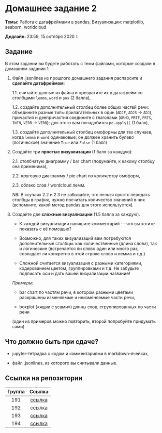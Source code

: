 #  Домашнее задание 2

**Темы:** Работа с датафреймами в pandas, Визуализации: matplotlib, seaborn, worldcloud

**Дедлайн:** 23:59, 15 октября 2020 г.

## Задание

В этом задании вы будете работать с теми файлами, которые создали в домашнем задании 1.

1. Файл .jsonlines из прошлого домашнего задания распарсите и **сделайте датафреймом**:

    1.1. считайте данные из файла и превратите их в датафрейм со столбцами `lemma`, `word` и `pos` (2 балла),

    1.2. создайте дополнительный столбец более общих частей речи: объедините разные типы прилагательных в один (`ADJF`, `ADJS` -> `ADJ`), причастия и деепричастия соедините с глаголами (`GRND`, `PRTF`, `PRTS`, `INFN`, `VERB` -> `VERB`); для этого вам понадобится `pd.apply()` (1 балл),

    1.3. создайте дополнительный столбец омоформы для тех случаев, когда `lemma` и `word` одинаковые; он должен хранить булево (логическое) значение `True` или `False` (1 балл)

2. Создайте три **простые визуализации** (1 балл за каждую):

    2.1. столбчатую диаграмму / bar chart (подумайте, к какому столбцу она применима),

    2.2. круговую диаграмму / pie chart по количеству омоформ,

    2.3. облако слов / wordcloud лемм.

    _NB:_ В случаях 2.2 и 2.3 не забывайте, что нельзя просто передать столбцы в график, нужно посчитать количество значений в них (вспомните, какой метод pandas для этого используется).

3. Создайте две **сложные визуализации** (1.5 балла за каждую). 

    * К каждой визуализации напишите комментарий — что вы хотите показать с её помощью? 
    
    * Возможно, для таких визуализаций вам потребуются дополнительные столбцы: как количественные (длина слова), так и логические (встречается ли слово один или много раз, совпадает ли конкретно в этой строке слово и лемма и т.д.)
    
    * Сложной считается визуализация с разными категориями, кодированием цветом, группировками и т.д. Не забудьте подписать оси и дать вашей визуализации название!
    
    _Примеры:_
    
    * bar chart по частям речи, в котором разными цветами раскрашены изменяемые и неизменяемые части речи,
         
    * boxplot («ящик с усами») длины слов, сгруппированных по части речи
    
    (один из примеров можно повторить, второй попробуйте придумать сами)

## Что должно быть при сдаче?

* jupyter-тетрадка с кодом и комментариями в markdown-ячейках,

* файл .jsonlines, из которого вы считывали данные.

## Ссылки на репозитории

|Группа|                    Ссылка                     |
|:----:|:---------------------------------------------:|
|191   |[ссылка](https://classroom.github.com/a/r-dTtQ4B)|
|192   |[ссылка](https://classroom.github.com/a/1eK7ddwa)|
|193   |[ссылка](https://classroom.github.com/a/xuMLjae1)|
|194   |[ссылка](https://classroom.github.com/a/m10G_VfF)|
